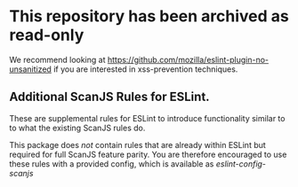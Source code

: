 # This repository has been archived as read-only
We recommend looking at https://github.com/mozilla/eslint-plugin-no-unsanitized
if you are interested in xss-prevention techniques.

## Additional ScanJS Rules for ESLint.

These are supplemental rules for ESLint to introduce functionality similar to
to what the existing ScanJS rules do.

This package does *not* contain rules that are already within ESLint but 
required for full ScanJS feature parity. You are therefore encouraged to use 
these rules with a provided config, which is available
as *eslint-config-scanjs*



